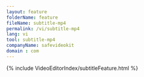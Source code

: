 ```yaml
---
layout: feature
folderName: feature
fileName: subtitle-mp4
permalink: /vi/subtitle-mp4
lang: vi
tool: subtitle-mp4
companyName: safevideokit
domain : com
---
```


{% include VideoEditorIndex/subtitleFeature.html %}

   